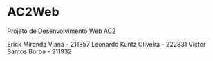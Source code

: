 # AC2Web
Projeto de Desenvolvimento Web AC2

Erick Miranda Viana - 211857
Leonardo Kuntz Oliveira - 222831
Victor Santos Borba - 211932
